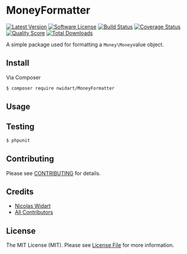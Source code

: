 # MoneyFormatter

[![Latest Version](https://img.shields.io/github/release/nwidart/MoneyFormatter.svg?style=flat-square)](https://github.com/nwidart/MoneyFormatter/releases)
[![Software License](https://img.shields.io/badge/license-MIT-brightgreen.svg?style=flat-square)](LICENSE.md)
[![Build Status](https://img.shields.io/travis/nwidart/MoneyFormatter/master.svg?style=flat-square)](https://travis-ci.org/nwidart/MoneyFormatter)
[![Coverage Status](https://img.shields.io/scrutinizer/coverage/g/nwidart/MoneyFormatter.svg?style=flat-square)](https://scrutinizer-ci.com/g/nwidart/MoneyFormatter/code-structure)
[![Quality Score](https://img.shields.io/scrutinizer/g/nwidart/MoneyFormatter.svg?style=flat-square)](https://scrutinizer-ci.com/g/nwidart/MoneyFormatter)
[![Total Downloads](https://img.shields.io/packagist/dt/nwidart/MoneyFormatter.svg?style=flat-square)](https://packagist.org/packages/nwidart/MoneyFormatter)

A simple package used for formatting a `Money\Money`value object.

## Install

Via Composer

``` bash
$ composer require nwidart/MoneyFormatter
```

## Usage

## Testing

``` bash
$ phpunit
```

## Contributing

Please see [CONTRIBUTING](CONTRIBUTING.md) for details.

## Credits

- [Nicolas Widart](https://github.com/nWidart)
- [All Contributors](../../contributors)

## License

The MIT License (MIT). Please see [License File](LICENSE.md) for more information.
